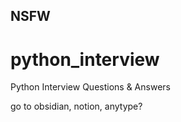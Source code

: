 ## NSFW

# python_interview
Python Interview Questions &amp; Answers

go to obsidian, notion, anytype?
